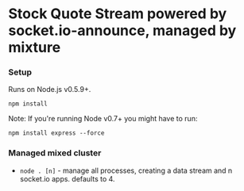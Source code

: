 # Stock Quote Stream powered by socket.io-announce, managed by mixture

### Setup

Runs on Node.js v0.5.9+.

    npm install

Note: If you're running Node v0.7+ you might have to run:

    npm install express --force

### Managed mixed cluster

* `node . [n]` - manage all processes, creating a data stream and n socket.io apps. defaults to 4.
